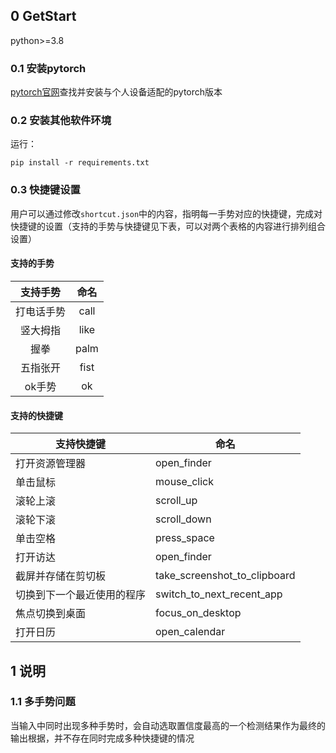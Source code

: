 ## 0 GetStart

python>=3.8

### 0.1 安装pytorch

[pytorch官网](https://pytorch.org/)查找并安装与个人设备适配的pytorch版本

### 0.2 安装其他软件环境

运行：

```
pip install -r requirements.txt
```

### 0.3 快捷键设置

​		用户可以通过修改`shortcut.json`中的内容，指明每一手势对应的快捷键，完成对快捷键的设置（支持的手势与快捷键见下表，可以对两个表格的内容进行排列组合设置）

#### 支持的手势

|  支持手势  | 命名 |
| :--------: | :--: |
| 打电话手势 | call |
|  竖大拇指  | like |
|    握拳    | palm |
|  五指张开  | fist |
|   ok手势   |  ok  |

#### 支持的快捷键

| 支持快捷键                 | 命名                         |
| -------------------------- | ---------------------------- |
| 打开资源管理器             | open_finder                  |
| 单击鼠标                   | mouse_click                  |
| 滚轮上滚                   | scroll_up                    |
| 滚轮下滚                   | scroll_down                  |
| 单击空格                   | press_space                  |
| 打开访达                   | open_finder                  |
| 截屏并存储在剪切板         | take_screenshot_to_clipboard |
| 切换到下一个最近使用的程序 | switch_to_next_recent_app    |
| 焦点切换到桌面             | focus_on_desktop             |
| 打开日历                   | open_calendar                |

## 1 说明

### 1.1 多手势问题

​		当输入中同时出现多种手势时，会自动选取置信度最高的一个检测结果作为最终的输出根据，并不存在同时完成多种快捷键的情况